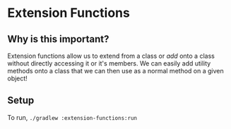 # Extension Functions

## Why is this important?

Extension functions allow us to extend from a class or *add* onto a class without directly accessing it or it's members.
We can easily add utility methods onto a class that we can then use as a normal method on a given object!

## Setup

To run, `./gradlew :extension-functions:run`